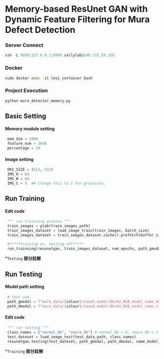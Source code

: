 # Memory-based ResUnet GAN with Dynamic Feature Filtering for Mura Defect Detection

### Server Connect
```py
ssh -L 9999:127.0.0.1:9999 sallylab@140.115.59.158
```
### Docker
```py
sudo docker exec -it levi_container bash
```
### Project Execution
```py
python mura_detector_memory.py
```

## Basic Setting
#### Memory module setting
```py
 mem_dim = 2000
 feature_num = 2048
 percentage = 10
```
<!-- ![image](https://user-images.githubusercontent.com/81354674/209820069-f93d6d55-86df-43bc-8499-387f9ce86e05.png)-->

#### Image setting
```py
 ORI_SIZE = (512, 512)
 IMG_H = 64
 IMG_W = 64
 IMG_C = 3  ## Change this to 1 for grayscale.
```
<!-- ![image](https://user-images.githubusercontent.com/81354674/209825098-c0c61c5a-14dd-40c2-8c42-68783b530b9c.png)-->

## Run Training
#### Edit code
```py
 """ run trainning process """
 train_images = glob(train_images_path)
 train_images_dataset = load_image_train(train_images, batch_size)
 train_images_dataset = train_images_dataset.cache().prefetch(buffer_size=AUTOTUNE)

 #*****training on, testing off*****
 run_trainning(resunetgan, train_images_dataset, num_epochs, path_gmodal, path_dmodal, logs_path, logs_file, name_model, steps, resume=resume_trainning)
```
<!-- ![image](https://user-images.githubusercontent.com/81354674/209825663-75249693-b96e-4dbe-876f-e954e1b5b336.png)-->  
\*`Testing` **部分註解**


## Run Testing

#### Model path setting
```py
 # test use
 path_gmodal = f"mura_data/{colour}/saved_model/8k/64_RGB_model_name_400_5000_g_model_best_xxx_0.xxx.h5"
 path_dmodal = f"mura_data/{colour}/saved_model/8k/64_RGB_model_name_crop_400_5000_d_model_best_xxx_0.xxx.h5"
```
<!--![image](https://user-images.githubusercontent.com/81354674/209825914-f85d78f4-11db-4ddf-b616-1273aafeeae5.png)-->

#### Edit code
```py
 """ run testing """
 class_names = ["normal_8k", "smura_8k"] # normal_8k = 0, smura_8k = 1
 test_dateset = load_image_test(test_data_path, class_names)
 resunetgan.testing(test_dateset, path_gmodal, path_dmodal, name_model)
```
<!--![image](https://user-images.githubusercontent.com/81354674/209828320-5eb99061-fa10-4292-9a46-d97186f5f1b3.png)-->  
\*`Training` **部分註解**
